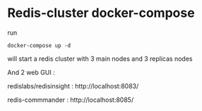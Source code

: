 # Redis-cluster docker-compose

run
```shell
docker-compose up -d 
```

will start a redis cluster with 3 main nodes and 3 replicas nodes


And 2 web GUI  : 

redislabs/redisinsight : http://localhost:8083/

redis-commmander : http://localhost:8085/
